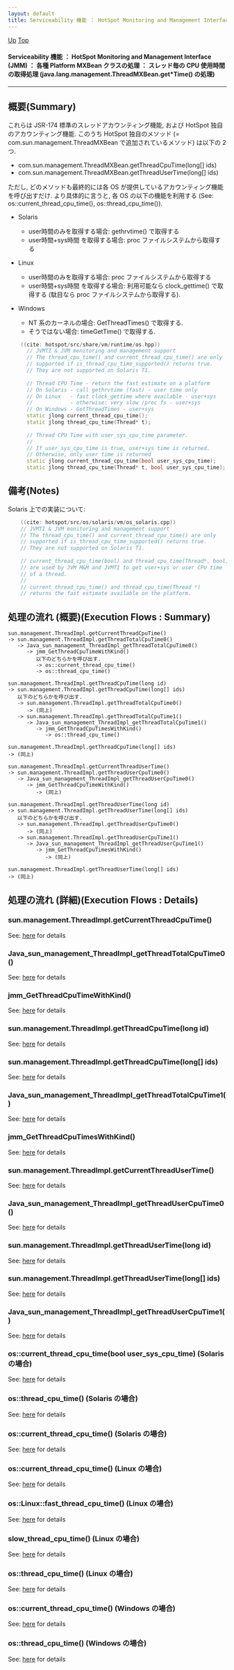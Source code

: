 ```yaml
---
layout: default
title: Serviceability 機能 ： HotSpot Monitoring and Management Interface (JMM) ： 各種 Platform MXBean クラスの処理 ： スレッド毎の CPU 使用時間の取得処理 (java.lang.management.ThreadMXBean.get*Time() の処理)
---
```

[Up](noMz-1isvk.html) [Top](../index.html)

#### Serviceability 機能 ： HotSpot Monitoring and Management Interface (JMM) ： 各種 Platform MXBean クラスの処理 ： スレッド毎の CPU 使用時間の取得処理 (java.lang.management.ThreadMXBean.get*Time() の処理)

--- 
## 概要(Summary)
これらは JSR-174 標準のスレッドアカウンティング機能, および HotSpot 独自のアカウンティング機能.
このうち HotSpot 独自のメソッド (= com.sun.management.ThreadMXBean で追加されているメソッド) は以下の 2つ.

  * com.sun.management.ThreadMXBean.getThreadCpuTime(long[] ids)
  * com.sun.management.ThreadMXBean.getThreadUserTime(long[] ids)

ただし, どのメソッドも最終的には各 OS が提供しているアカウンティング機能を呼び出すだけ.
より具体的に言うと, 各 OS の以下の機能を利用する
(See: os::current_thread_cpu_time(), os::thread_cpu_time()).

  * Solaris
      * user時間のみを取得する場合:
        gethrvtime() で取得する
      * user時間+sys時間 を取得する場合:
        proc ファイルシステムから取得する

  * Linux
      * user時間のみを取得する場合:
        proc ファイルシステムから取得する
      * user時間+sys時間 を取得する場合:
        利用可能なら clock_gettime() で取得する (駄目なら proc ファイルシステムから取得する).

  * Windows
      * NT 系のカーネルの場合:
        GetThreadTimes() で取得する.
      * そうではない場合:
        timeGetTime() で取得する.


```cpp
    ((cite: hotspot/src/share/vm/runtime/os.hpp))
      // JVMTI & JVM monitoring and management support
      // The thread_cpu_time() and current_thread_cpu_time() are only
      // supported if is_thread_cpu_time_supported() returns true.
      // They are not supported on Solaris T1.
    
      // Thread CPU Time - return the fast estimate on a platform
      // On Solaris - call gethrvtime (fast) - user time only
      // On Linux   - fast clock_gettime where available - user+sys
      //            - otherwise: very slow /proc fs - user+sys
      // On Windows - GetThreadTimes - user+sys
      static jlong current_thread_cpu_time();
      static jlong thread_cpu_time(Thread* t);
    
      // Thread CPU Time with user_sys_cpu_time parameter.
      //
      // If user_sys_cpu_time is true, user+sys time is returned.
      // Otherwise, only user time is returned
      static jlong current_thread_cpu_time(bool user_sys_cpu_time);
      static jlong thread_cpu_time(Thread* t, bool user_sys_cpu_time);
```

## 備考(Notes)
Solaris 上での実装について:


```cpp
    ((cite: hotspot/src/os/solaris/vm/os_solaris.cpp))
    // JVMTI & JVM monitoring and management support
    // The thread_cpu_time() and current_thread_cpu_time() are only
    // supported if is_thread_cpu_time_supported() returns true.
    // They are not supported on Solaris T1.
    
    // current_thread_cpu_time(bool) and thread_cpu_time(Thread*, bool)
    // are used by JVM M&M and JVMTI to get user+sys or user CPU time
    // of a thread.
    //
    // current_thread_cpu_time() and thread_cpu_time(Thread *)
    // returns the fast estimate available on the platform.
```


## 処理の流れ (概要)(Execution Flows : Summary)
```
sun.management.ThreadImpl.getCurrentThreadCpuTime()
-> sun.management.ThreadImpl.getThreadTotalCpuTime0()
   -> Java_sun_management_ThreadImpl_getThreadTotalCpuTime0()
      -> jmm_GetThreadCpuTimeWithKind()
         以下のどちらかを呼び出す.
         -> os::current_thread_cpu_time()
         -> os::thread_cpu_time()
```

```
sun.management.ThreadImpl.getThreadCpuTime(long id)
-> sun.management.ThreadImpl.getThreadCpuTime(long[] ids)
   以下のどちらかを呼び出す.
   -> sun.management.ThreadImpl.getThreadTotalCpuTime0()
      -> (同上)
   -> sun.management.ThreadImpl.getThreadTotalCpuTime1()
      -> Java_sun_management_ThreadImpl_getThreadTotalCpuTime1()
         -> jmm_GetThreadCpuTimesWithKind()
            -> os::thread_cpu_time()
```

```
sun.management.ThreadImpl.getThreadCpuTime(long[] ids)
-> (同上)
```

```
sun.management.ThreadImpl.getCurrentThreadUserTime()
-> sun.management.ThreadImpl.getThreadUserCpuTime0()
   -> Java_sun_management_ThreadImpl_getThreadUserCpuTime0()
      -> jmm_GetThreadCpuTimeWithKind()
         -> (同上)
```

```
sun.management.ThreadImpl.getThreadUserTime(long id)
-> sun.management.ThreadImpl.getThreadUserTime(long[] ids)
   以下のどちらかを呼び出す.
   -> sun.management.ThreadImpl.getThreadUserCpuTime0()
      -> (同上)
   -> sun.management.ThreadImpl.getThreadUserCpuTime1()
      -> Java_sun_management_ThreadImpl_getThreadUserCpuTime1()
         -> jmm_GetThreadCpuTimesWithKind()
            -> (同上)
```

```
sun.management.ThreadImpl.getThreadUserTime(long[] ids)
-> (同上)
```


## 処理の流れ (詳細)(Execution Flows : Details)
### sun.management.ThreadImpl.getCurrentThreadCpuTime()
See: [here](no2114rbV.html) for details
### Java_sun_management_ThreadImpl_getThreadTotalCpuTime0()
See: [here](no21144lb.html) for details
### jmm_GetThreadCpuTimeWithKind()
See: [here](no2114fLi.html) for details

### sun.management.ThreadImpl.getThreadCpuTime(long id)
See: [here](no2114sO0.html) for details
### sun.management.ThreadImpl.getThreadCpuTime(long[] ids)
See: [here](no2114eYD.html) for details
### Java_sun_management_ThreadImpl_getThreadTotalCpuTime1()
See: [here](no2114Fwh.html) for details
### jmm_GetThreadCpuTimesWithKind()
See: [here](no2114sVo.html) for details

### sun.management.ThreadImpl.getCurrentThreadUserTime()
See: [here](no2114riJ.html) for details
### Java_sun_management_ThreadImpl_getThreadUserCpuTime0()
See: [here](no2114S6n.html) for details
### sun.management.ThreadImpl.getThreadUserTime(long id)
See: [here](no21144sP.html) for details
### sun.management.ThreadImpl.getThreadUserTime(long[] ids)
See: [here](no2114F3V.html) for details
### Java_sun_management_ThreadImpl_getThreadUserCpuTime1()
See: [here](no2114fEu.html) for details

### os::current_thread_cpu_time(bool user_sys_cpu_time) (Solaris の場合)
See: [here](no2114F-J.html) for details
### os::thread_cpu_time() (Solaris の場合)
See: [here](no2114scc.html) for details
### os::current_thread_cpu_time() (Solaris の場合)
See: [here](no2114fSW.html) for details

### os::current_thread_cpu_time() (Linux の場合)
See: [here](no21145fu.html) for details
### os::Linux::fast_thread_cpu_time() (Linux の場合)
See: [here](no21144zD.html) for details
### slow_thread_cpu_time() (Linux の場合)
See: [here](no2114Gq0.html) for details
### os::thread_cpu_time() (Linux の場合)
See: [here](no2114T7u.html) for details

### os::current_thread_cpu_time() (Windows の場合)
See: [here](no21145mi.html) for details
### os::thread_cpu_time() (Windows の場合)
See: [here](no2114Gxo.html) for details






